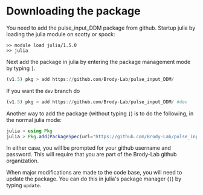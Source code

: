 #  Downloading the package

You need to add the pulse\_input\_DDM package from github. Startup julia by loading the julia module on scotty or spock:

```
>> module load julia/1.5.0
>> julia
```

Next add the package in julia by entering the package management mode by typing `]`.

```julia
(v1.5) pkg > add https://github.com/Brody-Lab/pulse_input_DDM/
```

If you want the `dev` branch do

```julia
(v1.5) pkg > add https://github.com/Brody-Lab/pulse_input_DDM/ #dev
```

Another way to add the package (without typing `]`) is to do the following, in the normal julia mode:

```julia
julia > using Pkg    
julia > Pkg.add(PackageSpec(url="https://github.com/Brody-Lab/pulse_input_DDM/"))
```

In either case, you will be prompted for your github username and password. This will require that you are part of the Brody-Lab github organization.

When major modifications are made to the code base, you will need to update the package. You can do this in julia's package manager (`]`) by typing `update`.
